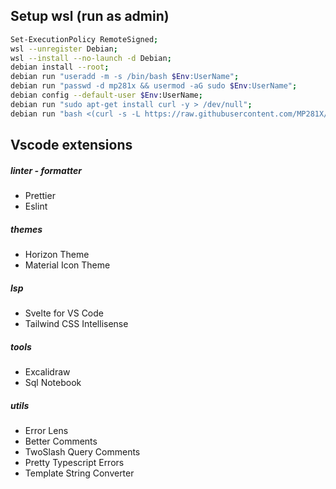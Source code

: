 ## Setup wsl (run as admin)

```bash
Set-ExecutionPolicy RemoteSigned;
wsl --unregister Debian;
wsl --install --no-launch -d Debian;
debian install --root;
debian run "useradd -m -s /bin/bash $Env:UserName";
debian run "passwd -d mp281x && usermod -aG sudo $Env:UserName";
debian config --default-user $Env:UserName;
debian run "sudo apt-get install curl -y > /dev/null";
debian run "bash <(curl -s -L https://raw.githubusercontent.com/MP281X/dotfiles/main/scripts/setup.sh)";
```

## Vscode extensions

##### linter - formatter
- Prettier
- Eslint

##### themes
- Horizon Theme
- Material Icon Theme

##### lsp
- Svelte for VS Code
- Tailwind CSS Intellisense

##### tools
- Excalidraw
- Sql Notebook

##### utils
- Error Lens
- Better Comments
- TwoSlash Query Comments
- Pretty Typescript Errors
- Template String Converter
